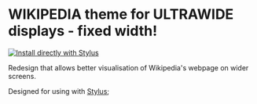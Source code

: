 # WIKIPEDIA theme for ULTRAWIDE displays - fixed width!

[![Install directly with Stylus](https://img.shields.io/badge/Install%20directly%20with-Stylus-00adad.svg)](https://raw.githubusercontent.com/hakuryou/wikipedia-centered/master/wikipedia-centered.user.css)

Redesign that allows better visualisation of Wikipedia's webpage on wider screens.



Designed for using with [Stylus](https://github.com/openstyles/stylus);
